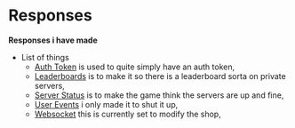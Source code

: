 # Responses
**Responses i have made**

- List of things
  - [Auth Token](https://github.com/NotFakeAdam/SplitgateResearch/blob/main/Responses/auth-token.json) is used to quite simply have an auth token, 
  - [Leaderboards](https://github.com/NotFakeAdam/SplitgateResearch/blob/main/Responses/leaderboards.json) is to make it so there is a leaderboard sorta on private servers,
  - [Server Status](https://github.com/NotFakeAdam/SplitgateResearch/blob/main/Responses/server-status.json) is to make the game think the servers are up and fine,
  - [User Events](https://github.com/NotFakeAdam/SplitgateResearch/blob/main/Responses/user-events) i only made it to shut it up,
  - [Websocket](https://github.com/NotFakeAdam/SplitgateResearch/blob/main/Responses/websocket.json) this is currently set to modify the shop,
